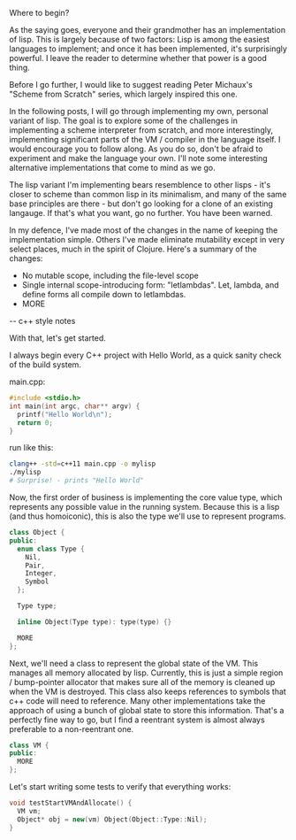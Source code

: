 Where to begin?

As the saying goes, everyone and their grandmother has an implementation of lisp.  This is largely because of two factors: Lisp is among the easiest languages to implement; and once it has been implemented, it's surprisingly powerful.  I leave the reader to determine whether that power is a good thing.

Before I go further, I would like to suggest reading Peter Michaux's "Scheme from Scratch" series, which largely inspired this one.

In the following posts, I will go through implementing my own, personal variant of lisp.  The goal is to explore some of the challenges in implementing a scheme interpreter from scratch, and more interestingly, implementing significant parts of the VM / compiler in the language itself.  I would encourage you to follow along.  As you do so, don't be afraid to experiment and make the language your own.  I'll note some interesting alternative implementations that come to mind as we go.

The lisp variant I'm implementing bears resemblence to other lisps - it's closer to scheme than common lisp in its minimalism, and many of the same base principles are there - but don't go looking for a clone of an existing langauge.  If that's what you want, go no further.  You have been warned.

In my defence, I've made most of the changes in the name of keeping the implementation simple.  Others I've made eliminate mutability except in very select places, much in the spirit of Clojure.  Here's a summary of the changes:

* No mutable scope, including the file-level scope
* Single internal scope-introducing form: "letlambdas".  Let, lambda, and define forms all compile down to letlambdas.
* MORE

-- c++ style notes

With that, let's get started.

I always begin every C++ project with Hello World, as a quick sanity check of the build system.

main.cpp:
```c++
#include <stdio.h>
int main(int argc, char** argv) {
  printf("Hello World\n");
  return 0;
}
```

run like this:

```bash
clang++ -std=c++11 main.cpp -o mylisp
./mylisp
# Surprise! - prints "Hello World"
```

Now, the first order of business is implementing the core value type, which represents any possible value in the running system.  Because this is a lisp (and thus homoiconic), this is also the type we'll use to represent programs.

```c++
class Object {
public:
  enum class Type {
    Nil,
    Pair,
    Integer,
    Symbol
  };

  Type type;

  inline Object(Type type): type(type) {}

  MORE
};
```

Next, we'll need a class to represent the global state of the VM.  This manages all memory allocated by lisp.  Currently, this is just a simple region / bump-pointer allocator that makes sure all of the memory is cleaned up when the VM is destroyed.  This class also keeps references to symbols that c++ code will need to reference.  Many other implementations take the approach of using a bunch of global state to store this information.  That's a perfectly fine way to go, but I find a reentrant system is almost always preferable to a non-reentrant one.

```c++
class VM {
public:
  MORE
};
```

Let's start writing some tests to verify that everything works:  

```c++
void testStartVMAndAllocate() {
  VM vm;
  Object* obj = new(vm) Object(Object::Type::Nil);
}
```
